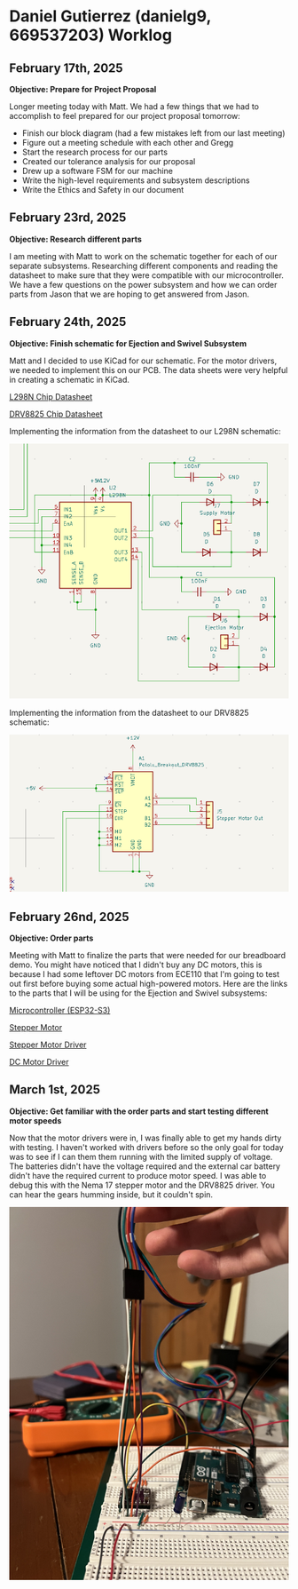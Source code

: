 # Daniel Gutierrez (danielg9, 669537203) Worklog

## February 17th, 2025
**Objective: Prepare for Project Proposal**

Longer meeting today with Matt. We had a few things that we had to accomplish to feel prepared for our project proposal tomorrow:
- Finish our block diagram (had a few mistakes left from our last meeting)
- Figure out a meeting schedule with each other and Gregg
- Start the research process for our parts
- Created our tolerance analysis for our proposal
- Drew up a software FSM for our machine
- Write the high-level requirements and subsystem descriptions
- Write the Ethics and Safety in our document

## February 23rd, 2025
**Objective: Research different parts**

I am meeting with Matt to work on the schematic together for each of our separate subsystems. Researching different components and reading the datasheet to make sure that they were compatible with our microcontroller. We have a few questions on the power subsystem and how we can order parts from Jason that we are hoping to get answered from Jason.
## February 24th, 2025
**Objective: Finish schematic for Ejection and Swivel Subsystem**

Matt and I decided to use KiCad for our schematic. For the motor drivers, we needed to implement this on our PCB. The data sheets were very helpful in creating a schematic in KiCad.

[L298N Chip Datasheet](https://www.st.com/resource/en/datasheet/l298.pdf)

[DRV8825 Chip Datasheet](https://www.ti.com/lit/ds/symlink/drv8825.pdf)

Implementing the information from the datasheet to our L298N schematic:

![L298N Schematic](../media/L298N_Schematic.png)

Implementing the information from the datasheet to our DRV8825 schematic:

![DRV88825 Schematic](../media/DRV8825_Schematic.png)

## February 26nd, 2025
**Objective: Order parts**

Meeting with Matt to finalize the parts that were needed for our breadboard demo. You might have noticed that I didn't buy any DC motors, this is because I had some leftover DC motors from ECE110 that I'm going to test out first before buying some actual high-powered motors. Here are the links to the parts that I will be using for the Ejection and Swivel subsystems:

[Microcontroller (ESP32-S3)](https://www.amazon.com/YEJMKJ-Development-ESP32-S3-DevKitC-1-N16R8-ESP32-S3-WROOM-1-Microcontroller/dp/B0CRRNLTPD/)

[Stepper Motor](https://www.amazon.com/STEPPERONLINE-Stepper-Bipolar-Connector-compatible/dp/B00PNEQKC0/)

[Stepper Motor Driver](https://www.amazon.com/WWZMDiB-DRV8825-Different-Resolutions-StepStick/dp/B0C6P9BCLV/)

[DC Motor Driver](https://www.amazon.com/WWZMDiB-L298N-H-Bridge-Controller-Raspberry/dp/B0CR6BX5QL/)

## March 1st, 2025
**Objective: Get familiar with the order parts and start testing different motor speeds**

Now that the motor drivers were in, I was finally able to get my hands dirty with testing. I haven't worked with drivers before so the only goal for today was to see if I can them them running with the limited supply of voltage. The batteries didn't have the voltage required and the external car battery didn't have the required current to produce motor speed. I was able to debug this with the Nema 17 stepper motor and the DRV8825 driver. You can hear the gears humming inside, but it couldn't spin.

![First Operations with Nema 17 Stepper Motor](../media/Nema17StepperMotorArdiunoSetup.JPG)
